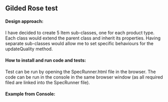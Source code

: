 ## Gilded Rose test

#### Design approach: 

I have decided to create 5 Item sub-classes, one for each product type. Each class would extend the parent class and inherit its properties. Having separate sub-classes would allow me to set specific behaviours for the updateQuality method.

#### How to install and run code and tests:

Test can be run by opening the SpecRunner.html file in the browser. The code can be run in the console in the same browser window (as all required filed are linked into the SpecRunner file). 

#### Example from Console:

        





